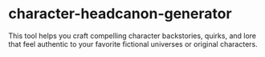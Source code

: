 # character-headcanon-generator
This tool helps you craft compelling character backstories, quirks, and lore that feel authentic to your favorite fictional universes or original characters.
